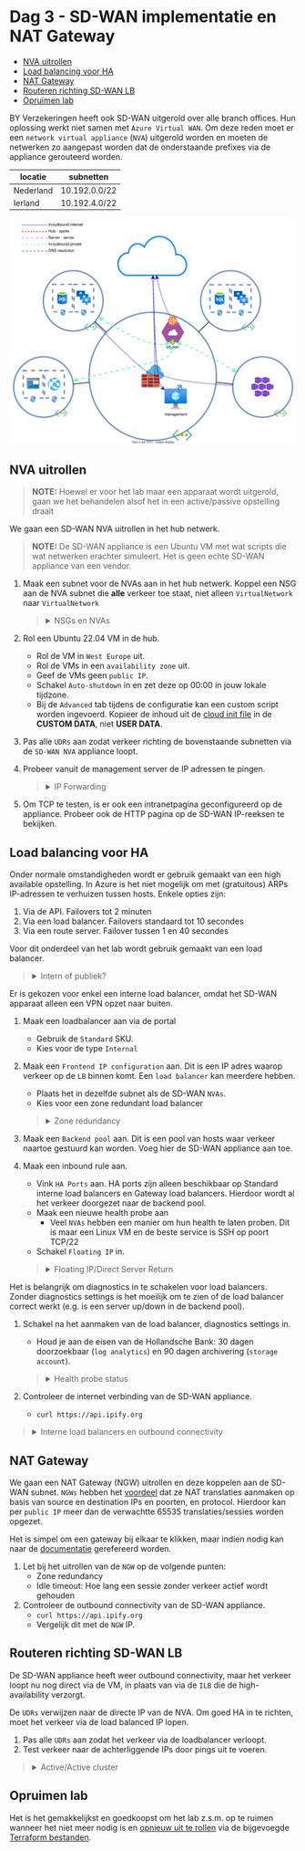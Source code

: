
# Dag 3 - SD-WAN implementatie en NAT Gateway

* [NVA uitrollen](#nva-uitrollen)
* [Load balancing voor HA](#load-balancing-voor-ha)
* [NAT Gateway](#nat-gateway)
* [Routeren richting SD-WAN LB](#routeren-richting-sd-wan-lb)
* [Opruimen lab](#opruimen-lab)

BY Verzekeringen heeft ook SD-WAN uitgerold over alle branch offices. Hun oplossing werkt niet samen met `Azure Virtual WAN`. Om deze reden moet er een `network virtual appliance` (`NVA`) uitgerold worden en moeten de netwerken zo aangepast worden dat de onderstaande prefixes via de appliance gerouteerd worden.

| locatie | subnetten | 
| --- | --- | 
| Nederland | 10.192.0.0/22 |
| Ierland | 10.192.4.0/22 |

![SD-WAN](./data/sd_wan.svg)

## NVA uitrollen

> **NOTE:** Hoewel er voor het lab maar een apparaat wordt uitgerold, gaan we het behandelen alsof het in een active/passive opstelling draait

We gaan een SD-WAN NVA uitrollen in het hub netwerk. 
> **NOTE:** De SD-WAN appliance is een Ubuntu VM met wat scripts die wat netwerken erachter simuleert. Het is geen echte SD-WAN appliance van een vendor.

1. Maak een subnet voor de NVAs aan in het hub netwerk. Koppel een NSG aan de NVA subnet die **alle** verkeer toe staat, niet alleen `VirtualNetwork` naar `VirtualNetwork`
    > <details><summary>NSGs en NVAs</summary>
    >
    > De meeste NVAs kunnen ook firewallen. Het is vaak niet nodig om de data poorten te firewallen. Subnetten/interfaces waar HA en management verkeer overheen lopen moeten wel gefilterd worden.
    > 
    > In pricipe zou je af kunnen zonder een NSG. Er moet echter een interne `Azure Load Balancer` (`ALB`) komen om verkeer naar de actieve node te sturen. Standard `ALBs` (niet Basic) [vereisen dat er een NSG actief is](https://docs.microsoft.com/en-us/azure/load-balancer/load-balancer-overview#securebydefault) voordat ze verkeer door laten

    </details>
1. Rol een Ubuntu 22.04 VM in de hub.
    * Rol de VM in `West Europe` uit.
    * Rol de VMs in een `availability zone` uit.
    * Geef de VMs geen `public IP`.
    * Schakel `Auto-shutdown` in en zet deze op 00:00 in jouw lokale tijdzone.
    * Bij de `Advanced` tab tijdens de configuratie kan een custom script worden ingevoerd. Kopieer de inhoud uit de [cloud init file](./tf/data/cloud-init.yml.j2) in de **CUSTOM DATA**, niet **USER DATA**.
1. Pas alle `UDRs` aan zodat verkeer richting de bovenstaande subnetten via de `SD-WAN NVA` appliance loopt.
1. Probeer vanuit de management server de IP adressen te pingen.
    > <details><summary>IP Forwarding</summary>
    >
    > VMs in Azure mogen over het algemeen niet routen. Om dit mogelijk te maken moet op de netwerkkaarten die routeren [`IP forwarding`](https://docs.microsoft.com/en-us/azure/virtual-network/virtual-networks-udr-overview#user-defined) op `Enabled` staan onder `IP configurations`.

    </details>
1. Om TCP te testen, is er ook een intranetpagina geconfigureerd op de appliance. Probeer ook de HTTP pagina op de SD-WAN IP-reeksen te bekijken.

## Load balancing voor HA

Onder normale omstandigheden wordt er gebruik gemaakt van een high available opstelling. In Azure is het niet mogelijk om met (gratuitous) ARPs IP-adressen te verhuizen tussen hosts. Enkele opties zijn:
1. Via de API. Failovers tot 2 minuten
1. Via een load balancer. Failovers standaard tot 10 secondes
1. Via een route server. Failover tussen 1 en 40 secondes

Voor dit onderdeel van het lab wordt gebruik gemaakt van een load balancer.

> <details><summary>Intern of publiek?</summary>
>
> Afhankelijke van hoe verkeer geinitieerd wordt heb je andere typen load balancers nodig:
> * Verkeer vanuit intern: interne load balancer
> * Verkeer vanuit extern: externe load balancer
>
> Firewalls zullen vaak beide typen loadbalancers hebben.

</details>

Er is gekozen voor enkel een interne load balancer, omdat het SD-WAN apparaat alleen een VPN opzet naar buiten.
1. Maak een loadbalancer aan via de portal
    * Gebruik de `Standard` SKU.
    * Kies voor de type `Internal`
1. Maak een `Frontend IP configuration` aan. Dit is een IP adres waarop verkeer op de `LB` binnen komt. Een `load balancer` kan meerdere hebben.
    * Plaats het in dezelfde subnet als de SD-WAN `NVAs`.
    * Kies voor een zone redundant load balancer
    > <details><summary>Zone redundancy</summary>
    >
    > Wat voor type [redundancy](https://docs.microsoft.com/en-us/azure/load-balancer/load-balancer-standard-availability-zones) je kiest hangt af van je eisen en applicatie architectuur. In de meeste gevallen is `zone-redundant` voldoende.
    >
    > Als je echter verkeer binnen in een zone moet houden (door bijvoorbeeld latency), kan het kiezen van specifieke zones voordelen hebben
    
    </details>
1. Maak een `Backend pool` aan. Dit is een pool van hosts waar verkeer naartoe gestuurd kan worden. Voeg hier de SD-WAN appliance aan toe.
1. Maak een inbound rule aan.
    * Vink `HA Ports` aan. HA ports zijn alleen beschikbaar op Standard interne load balancers en Gateway load balancers. Hierdoor wordt al het verkeer doorgezet naar de backend pool.
    * Maak een nieuwe health probe aan
        * Veel `NVAs` hebben een manier om hun health te laten proben. Dit is maar een Linux VM en de beste service is SSH op poort TCP/22
    * Schakel `Floating IP` in. 
    > <details><summary>Floating IP/Direct Server Return</summary>
    >
    > Azure kent het concept van een floating IP niet. Gratuitous ARPs kunnen niet in een VNET. Zelfs normale ARPs worden niet gebroadcast maar gevijnsd door de onderliggende hypervisors. Een ander IP adres configureren in de `VM` dan dat geconfigureerd is op de `NIC` via de portal, maakt het mogelijk onbereikbaar.
    >
    > Om dit toch mogelijk te maken, kan een `load balancer` gebruikt worden met floating IP/Direct Server Return aan. Hiermee voert de LB geen DNAT uit. De frontend IP wordt as-is doorgegeven aan de achterliggende `VMs`. 
    >
    > Dit betekent dat de `VMs` de IPs moeten accepteren. Voor een firewall kan dit in de vorm zijn van een VIP. In een Windows Failover Cluster is dit een cluster IP.

    </details>

Het is belangrijk om diagnostics in te schakelen voor load balancers. Zonder diagnostics settings is het moeilijk om te zien of de load balancer correct werkt (e.g. is een server up/down in de backend pool).

1. Schakel na het aanmaken van de load balancer, diagnostics settings in.
    * Houd je aan de eisen van de Hollandsche Bank: 30 dagen doorzoekbaar (`log analytics`) en 90 dagen archivering (`storage account`).
    > <details><summary>Health probe status</summary>
    >
    > In de Azure portal is er geen makkelijke manier om de health status van de achterliggende servers te zien. De beste methode is om de metrics van de load balancer te gebruiken. Bij het openen van de metrics, kan voor de 'Metric' `Health Probe Status` gekozen worden. 
    > 
    > Om vervolgens per apparaat de health status te zien, kan gebruik worden gemaakt van `splitting`. Na het klikken op `Apply Splitting` kan als value `Backend IP Address` gekozen worden. Dan zie je de status en geschiedenis van elke server in een backend pool.

    </details>

1. Controleer de internet verbinding van de SD-WAN appliance.
    * `curl https://api.ipify.org`

> <details><summary>Interne load balancers en outbound connectivity</summary>
>
> Indien alleen een standard internet load balancer (niet basic) aan een VM gekoppeld wordt, v[erliest het de mogelijkheid om met het internet te verbinden](https://docs.microsoft.com/en-us/azure/load-balancer/load-balancer-troubleshoot#no-outbound-connectivity-from-standard-internal-load-balancers-ilb). Dit is een veiligheidsinstelling van Azure. Om het toch outbound connectivity te hebben, kan er gekozen worden om een externe load balancer of een public IP toe te voegen. De betere oplossing is echter een NAT Gateway. 

</details>

## NAT Gateway

We gaan een NAT Gateway (NGW) uitrollen en deze koppelen aan de SD-WAN subnet. `NGWs` hebben het [voordeel](https://docs.microsoft.com/en-us/azure/virtual-network/nat-gateway/nat-gateway-resource) dat ze NAT translaties aanmaken op basis van source en destination IPs en poorten, en protocol. Hierdoor kan per `public IP` meer dan de verwachtte 65535 translaties/sessies worden opgezet.

Het is simpel om een gateway bij elkaar te klikken, maar indien nodig kan naar de [documentatie](https://docs.microsoft.com/en-us/azure/virtual-network/nat-gateway/quickstart-create-nat-gateway-portal) gerefereerd worden. 
1. Let bij het uitrollen van de `NGW` op de volgende punten:
    * Zone redundancy
    * Idle timeout: Hoe lang een sessie zonder verkeer actief wordt gehouden
2. Controleer de outbound connectivity van de SD-WAN appliance.
    * `curl https://api.ipify.org`
    * Vergelijk dit met de `NGW` IP.

## Routeren richting SD-WAN LB

De SD-WAN appliance heeft weer outbound connectivity, maar het verkeer loopt nu nog direct via de VM, in plaats van via de `ILB` die de high-availability verzorgt.

De `UDRs` verwijzen naar de directe IP van de NVA. Om goed HA in te richten, moet het verkeer via de load balanced IP lopen.
1. Pas alle `UDRs` aan zodat het verkeer via de loadbalancer verloopt.
1. Test verkeer naar de achterliggende IPs door pings uit te voeren.

> <details><summary>Active/Active cluster</summary>
>
> Een standard load balancer werkt prima voor een active/passive cluster. Wanneer active/active clusters nodig zijn, kan er asymmetrisch verkeer optreden bij north-south verkeer.
>
> Dit is op te lossen door naast DNAT, ook SNAT op de NVA te doen of een cluster mechanisme te gebruiken om verkeer altijd naar de juiste node te leiden.
>
> Beide opties hebben nadelen. Een fijnere optie kan zijn om de [`gateway load balancer`](https://docs.microsoft.com/en-us/azure/load-balancer/gateway-overview) of `route server` te gebruiken. De `gateway load balancer` zorgt ervoor dat north-south verkeer altijd symmetrisch loopt. Jammer genoeg heeft het (nog) geen ondersteuning voor east-west verkeer. De `route server` wordt later in het lab behandeld.

</details>

## Opruimen lab

Het is het gemakkelijkst en goedkoopst om het lab z.s.m. op te ruimen wanneer het niet meer nodig is en [opnieuw uit te rollen](../README.md#lab-checkpoints) via de bijgevoegde [Terraform bestanden](./tf/).
